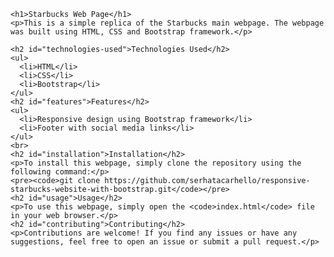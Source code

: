 
    <h1>Starbucks Web Page</h1>
    <p>This is a simple replica of the Starbucks main webpage. The webpage was built using HTML, CSS and Bootstrap framework.</p>
   
    <h2 id="technologies-used">Technologies Used</h2>
    <ul>
      <li>HTML</li>
      <li>CSS</li>
      <li>Bootstrap</li>
    </ul>
    <h2 id="features">Features</h2>
    <ul>
      <li>Responsive design using Bootstrap framework</li>      
      <li>Footer with social media links</li>           
    </ul>
    <br>
    <h2 id="installation">Installation</h2>
    <p>To install this webpage, simply clone the repository using the following command:</p>
    <pre><code>git clone https://github.com/serhatacarhello/responsive-starbucks-website-with-bootstrap.git</code></pre>
    <h2 id="usage">Usage</h2>
    <p>To use this webpage, simply open the <code>index.html</code> file in your web browser.</p>
    <h2 id="contributing">Contributing</h2>
    <p>Contributions are welcome! If you find any issues or have any suggestions, feel free to open an issue or submit a pull request.</p>   
 
